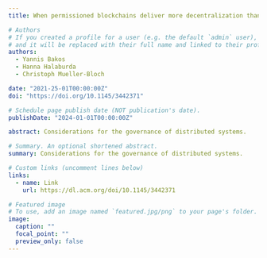 ```yaml
---
title: When permissioned blockchains deliver more decentralization than permissionless

# Authors
# If you created a profile for a user (e.g. the default `admin` user), write the username (folder name) here
# and it will be replaced with their full name and linked to their profile.
authors:
  - Yannis Bakos
  - Hanna Halaburda
  - Christoph Mueller-Bloch

date: "2021-25-01T00:00:00Z"
doi: "https://doi.org/10.1145/3442371"

# Schedule page publish date (NOT publication's date).
publishDate: "2024-01-01T00:00:00Z"

abstract: Considerations for the governance of distributed systems.

# Summary. An optional shortened abstract.
summary: Considerations for the governance of distributed systems.

# Custom links (uncomment lines below)
links:
  - name: Link
    url: https://dl.acm.org/doi/10.1145/3442371

# Featured image
# To use, add an image named `featured.jpg/png` to your page's folder.
image:
  caption: ""
  focal_point: ""
  preview_only: false
---
```

